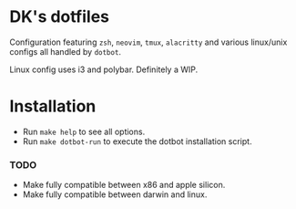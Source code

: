 # DK's dotfiles

Configuration featuring `zsh`, `neovim`, `tmux`, `alacritty` and various
linux/unix configs all handled by `dotbot`.

Linux config uses i3 and polybar. Definitely a WIP.

# Installation
- Run `make help` to see all options.
- Run `make dotbot-run` to execute the dotbot installation script.

### TODO
- Make fully compatible between x86 and apple silicon.
- Make fully compatible between darwin and linux.
